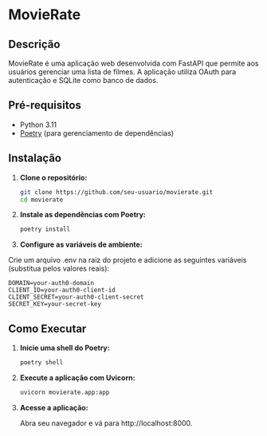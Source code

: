 # MovieRate

## Descrição

MovieRate é uma aplicação web desenvolvida com FastAPI que permite aos usuários gerenciar uma lista de filmes. A aplicação utiliza OAuth para autenticação e SQLite como banco de dados.

## Pré-requisitos

- Python 3.11
- [Poetry](https://python-poetry.org/docs/#installation) (para gerenciamento de dependências)

## Instalação

1. **Clone o repositório:**

   ```bash
   git clone https://github.com/seu-usuario/movierate.git
   cd movierate

2. **Instale as dependências com Poetry:**
   
   ```bash
   poetry install

4. **Configure as variáveis de ambiente:**

  Crie um arquivo .env na raiz do projeto e adicione as seguintes variáveis (substitua pelos valores reais):

  ```env 
  DOMAIN=your-auth0-domain
  CLIENT_ID=your-auth0-client-id
  CLIENT_SECRET=your-auth0-client-secret
  SECRET_KEY=your-secret-key
  ```
## Como Executar

1. **Inicie uma shell do Poetry:**

   ```bash
   poetry shell
   ```
2. **Execute a aplicação com Uvicorn:**

   ```bash
   uvicorn movierate.app:app

3. **Acesse a aplicação:**

   Abra seu navegador e vá para http://localhost:8000.
